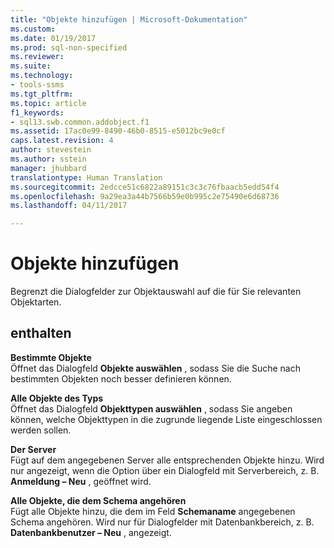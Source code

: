 ```yaml
---
title: "Objekte hinzufügen | Microsoft-Dokumentation"
ms.custom: 
ms.date: 01/19/2017
ms.prod: sql-non-specified
ms.reviewer: 
ms.suite: 
ms.technology:
- tools-ssms
ms.tgt_pltfrm: 
ms.topic: article
f1_keywords:
- sql13.swb.common.addobject.f1
ms.assetid: 17ac0e99-8490-46b0-8515-e5012bc9e0cf
caps.latest.revision: 4
author: stevestein
ms.author: sstein
manager: jhubbard
translationtype: Human Translation
ms.sourcegitcommit: 2edcce51c6822a89151c3c3c76fbaacb5edd54f4
ms.openlocfilehash: 9a29ea3a44b7566b59e0b995c2e75490e6d68736
ms.lasthandoff: 04/11/2017

---
```

# <a name="add-objects"></a>Objekte hinzufügen
Begrenzt die Dialogfelder zur Objektauswahl auf die für Sie relevanten Objektarten.  
  
## <a name="options"></a>enthalten  
**Bestimmte Objekte**  
Öffnet das Dialogfeld **Objekte auswählen** , sodass Sie die Suche nach bestimmten Objekten noch besser definieren können.  
  
**Alle Objekte des Typs**  
Öffnet das Dialogfeld **Objekttypen auswählen** , sodass Sie angeben können, welche Objekttypen in die zugrunde liegende Liste eingeschlossen werden sollen.  
  
**Der Server** *<servername>*  
Fügt auf dem angegebenen Server alle entsprechenden Objekte hinzu. Wird nur angezeigt, wenn die Option über ein Dialogfeld mit Serverbereich, z. B. **Anmeldung – Neu** , geöffnet wird.  
  
**Alle Objekte, die dem Schema angehören**  
Fügt alle Objekte hinzu, die dem im Feld **Schemaname** angegebenen Schema angehören. Wird nur für Dialogfelder mit Datenbankbereich, z. B. **Datenbankbenutzer – Neu** , angezeigt.  
  

